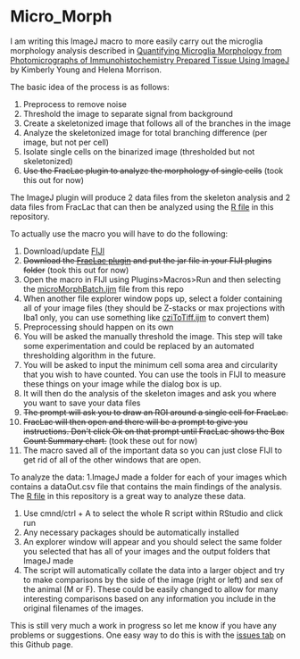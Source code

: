 # Micro_Morph
 
I am writing this ImageJ macro to more easily carry out the microglia morphology analysis described in [Quantifying Microglia Morphology from Photomicrographs of Immunohistochemistry Prepared Tissue Using ImageJ](https://www.ncbi.nlm.nih.gov/pmc/articles/PMC6103256/) by Kimberly Young and Helena Morrison.

The basic idea of the process is as follows:

1. Preprocess to remove noise 
1. Threshold the image to separate signal from background
1. Create a skeletonized image that follows all of the branches in the image
1. Analyze the skeletonized image for total branching difference (per image, but not per cell)
1. Isolate single cells on the binarized image (thresholded but not skeletonized)
1. ~~Use the FracLac plugin to analyze the morphology of single cells~~ (took this out for now)

The ImageJ plugin will produce 2 data files from the skeleton analysis and 2 data files from FracLac that can then be analyzed using the [R file](https://github.com/savagedude3/Micro_Morph/blob/master/MicroMorphProcessorV2.R) in this repository.


To actually use the macro you will have to do the following:
1. Download/update [FIJI](https://fiji.sc/)
1. ~~Download the [FracLac plugin](http://rsb.info.nih.gov/ij/plugins/fraclac/Frac_Lac.jar) and put the jar file in your FIJI plugins folder~~ (took this out for now)
1. Open the macro in FIJI using Plugins>Macros>Run and then selecting the [microMorphBatch.ijm](https://github.com/savagedude3/Micro_Morph/blob/master/microMorphBatch.ijm) file from this repo
1. When another file explorer window pops up, select a folder containing all of your image files (they should be Z-stacks or max projections with Iba1 only, you can use something like [cziToTiff.ijm](https://github.com/savagedude3/Micro_Morph/blob/master/cziToTiff.ijm) to convert them)
1. Preprocessing should happen on its own
1. You will be asked the manually threshold the image. This step will take some experimentation and could be replaced by an automated thresholding algorithm in the future.
1. You will be asked to input the minimum cell soma area and circularity that you wish to have counted. You can use the tools in FIJI to measure these things on your image while the dialog box is up.
1. It will then do the analysis of the skeleton images and ask you where you want to save your data files
1. ~~The prompt will ask you to draw an ROI around a single cell for FracLac.~~
1. ~~FracLac will then open and there will be a prompt to give you instructions. Don't click Ok on that prompt until FracLac shows the Box Count Summary chart.~~ (took these out for now)
1. The macro saved all of the important data so you can just close FIJI to get rid of all of the other windows that are open.

To analyze the data:
1.ImageJ made a folder for each of your images which contains a dataOut.csv file that contains the main findings of the analysis. The [R file](https://github.com/savagedude3/Micro_Morph/blob/master/MicroMorphProcessorV2.R) in this repository is a great way to analyze these data.
1. Use cmnd/ctrl + A to select the whole R script within RStudio and click run
1. Any necessary packages should be automatically installed
1. An explorer window will appear and you should select the same folder you selected that has all of your images and the output folders that ImageJ made
1. The script will automatically collate the data into a larger object and try to make comparisons by the side of the image (right or left) and sex of the animal (M or F). These could be easily changed to allow for many interesting comparisons based on any information you include in the original filenames of the images.

This is still very much a work in progress so let me know if you have any problems or suggestions. One easy way to do this is with the [issues tab](https://github.com/savagedude3/Micro_Morph/issues) on this Github page.
